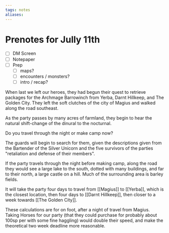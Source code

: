 ```yaml
---
tags: notes
aliases:
---
```


# Prenotes for Jully 11th
- [ ] DM Screen
- [ ] Notepaper
- [ ] Prep
	- [ ] maps?
	- [ ] encounters / monsters?
	- [ ] intro / recap?

When last we left our heroes, they had begun their quest to retrieve packages for the Archmage Barrowinch from Yerba, Darnt Hillkeep, and The Golden City. They left the soft clutches of the city of Magius and walked along the road southeast. 

As the party passes by many acres of farmland, they begin to hear the natural shift-change of the dinural to the nocturnal. 

Do you travel through the night or make camp now?

The guards will begin to search for them, given the descriptions given from the Bartender of the Silver Unicorn and the five survivors of the parties "retaliation and defense of their members".

If the party travels through the night before making camp, along the road they would see a large lake to the south, dotted with many buildings, and far to their north, a large castle on a hill. Much of the surrounding area is barley fields. 

It will take the party four days to travel from [[Magius]] to [[Yerba]], which is the closest location, then four days to [[Darnt Hillkeep]], then closer to a week towards [[The Golden City]]. 

These calculations are for on foot, after a night of travel from Magius. Taking Horses for our party (that they could purchase for probably about 100sp per with some fine haggling) would double their speed, and make the theoretical two week deadline more reasonable.

